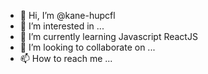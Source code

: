 - 👋 Hi, I’m @kane-hupcfl
- 👀 I’m interested in ...
- 🌱 I’m currently learning Javascript ReactJS
- 💞️ I’m looking to collaborate on ...
- 📫 How to reach me ...

<!---
kane-hupcfl/kane-hupcfl is a ✨ special ✨ repository because its `README.md` (this file) appears on your GitHub profile.
You can click the Preview link to take a look at your changes.
--->
